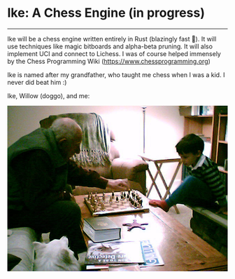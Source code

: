 # Ike: A Chess Engine (in progress)

---

Ike will be a chess engine written entirely in Rust (blazingly fast 🤪). It will use techniques like magic bitboards and alpha-beta pruning. 
It will also implement UCI and connect to Lichess.
I was of course helped immensely by the Chess Programming Wiki (https://www.chessprogramming.org)

Ike is named after my grandfather, who taught me chess when I was a kid. I never did beat him :) <br>

Ike, Willow (doggo), and me:

![Photo of Ike (my Pop-Pop) and me](ike_and_me.jpg)





